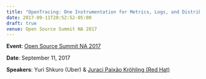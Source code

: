 ```yaml
---
title: "OpenTracing: One Instrumentation for Metrics, Logs, and Distributed Tracing"
date: 2017-09-11T20:52:52-05:00
draft: true
venue: Open Source Summit NA 2017
---
```


**Event**: [Open Source Summit NA 2017](https://ossna2017.sched.com/event/Boku/opentracing-one-instrumentation-for-metrics-logs-and-distributed-tracing-juraci-paixao-krohling-red-hat-yuri-shkuro-uber)

**Date**: September 11, 2017

**Speakers**: Yuri Shkuro (Uber) & [Juraci Paixão Kröhling (Red Hat)](https://twitter.com/jpkrohling)
